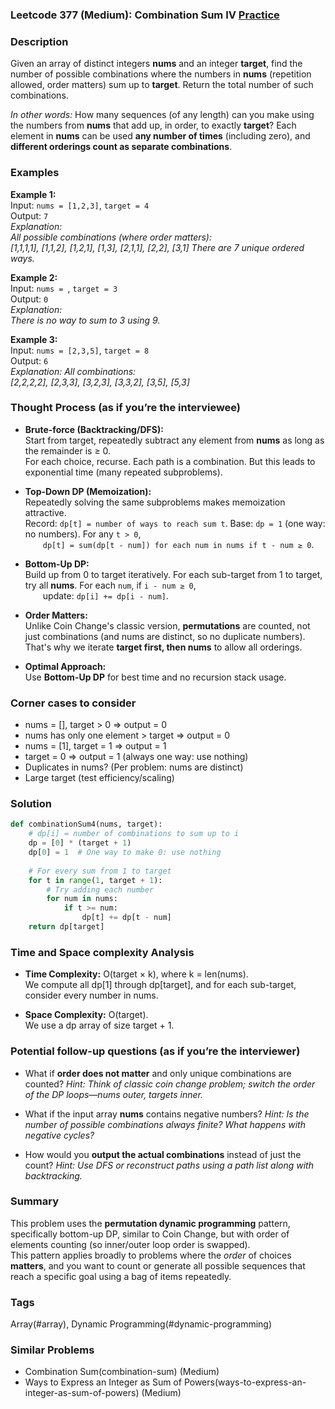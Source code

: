 ### Leetcode 377 (Medium): Combination Sum IV [Practice](https://leetcode.com/problems/combination-sum-iv)

### Description  
Given an array of distinct integers **nums** and an integer **target**, find the number of possible combinations where the numbers in **nums** (repetition allowed, order matters) sum up to **target**. Return the total number of such combinations.

*In other words:*
How many sequences (of any length) can you make using the numbers from **nums** that add up, in order, to exactly **target**? Each element in **nums** can be used **any number of times** (including zero), and **different orderings count as separate combinations**.

### Examples  

**Example 1:**  
Input: `nums = [1,2,3]`, `target = 4`  
Output: `7`  
*Explanation:  
All possible combinations (where order matters):  
[1,1,1,1], [1,1,2], [1,2,1], [1,3], [2,1,1], [2,2], [3,1]
There are 7 unique ordered ways.*

**Example 2:**  
Input: `nums = `, `target = 3`  
Output: `0`  
*Explanation:  
There is no way to sum to 3 using 9.*

**Example 3:**  
Input: `nums = [2,3,5]`, `target = 8`  
Output: `6`  
*Explanation:
All combinations:  
[2,2,2,2], [2,3,3], [3,2,3], [3,3,2], [3,5], [5,3]*

### Thought Process (as if you’re the interviewee)  
- **Brute-force (Backtracking/DFS):**  
  Start from target, repeatedly subtract any element from **nums** as long as the remainder is ≥ 0.  
  For each choice, recurse. Each path is a combination.
  But this leads to exponential time (many repeated subproblems).

- **Top-Down DP (Memoization):**  
  Repeatedly solving the same subproblems makes memoization attractive.  
  Record: `dp[t] = number of ways to reach sum t`.
  Base: `dp = 1` (one way: no numbers).
  For any `t > 0`,  
    `dp[t] = sum(dp[t - num]) for each num in nums if t - num ≥ 0`.

- **Bottom-Up DP:**  
  Build up from 0 to target iteratively.
  For each sub-target from 1 to target, try all **nums**.
  For each `num`, if `i - num ≥ 0`,  
    update: `dp[i] += dp[i - num]`.

- **Order Matters:**  
  Unlike Coin Change's classic version, **permutations** are counted, not just combinations (and nums are distinct, so no duplicate numbers).  
  That's why we iterate **target first, then nums** to allow all orderings.

- **Optimal Approach:**  
  Use **Bottom-Up DP** for best time and no recursion stack usage.

### Corner cases to consider  
- nums = [], target > 0 ⇒ output = 0  
- nums has only one element > target ⇒ output = 0  
- nums = [1], target = 1 ⇒ output = 1  
- target = 0 ⇒ output = 1 (always one way: use nothing)  
- Duplicates in nums? (Per problem: nums are distinct)  
- Large target (test efficiency/scaling)

### Solution

```python
def combinationSum4(nums, target):
    # dp[i] = number of combinations to sum up to i
    dp = [0] * (target + 1)
    dp[0] = 1  # One way to make 0: use nothing
    
    # For every sum from 1 to target
    for t in range(1, target + 1):
        # Try adding each number
        for num in nums:
            if t >= num:
                dp[t] += dp[t - num]
    return dp[target]
```

### Time and Space complexity Analysis  

- **Time Complexity:** O(target × k), where k = len(nums).  
  We compute all dp[1] through dp[target], and for each sub-target, consider every number in nums.
  
- **Space Complexity:** O(target).  
  We use a dp array of size target + 1.

### Potential follow-up questions (as if you’re the interviewer)  

- What if **order does not matter** and only unique combinations are counted?
  *Hint: Think of classic coin change problem; switch the order of the DP loops—nums outer, targets inner.*

- What if the input array **nums** contains negative numbers?
  *Hint: Is the number of possible combinations always finite? What happens with negative cycles?*

- How would you **output the actual combinations** instead of just the count?
  *Hint: Use DFS or reconstruct paths using a path list along with backtracking.*

### Summary

This problem uses the **permutation dynamic programming** pattern, specifically bottom-up DP, similar to Coin Change, but with order of elements counting (so inner/outer loop order is swapped).  
This pattern applies broadly to problems where the *order* of choices **matters**, and you want to count or generate all possible sequences that reach a specific goal using a bag of items repeatedly.

### Tags
Array(#array), Dynamic Programming(#dynamic-programming)

### Similar Problems
- Combination Sum(combination-sum) (Medium)
- Ways to Express an Integer as Sum of Powers(ways-to-express-an-integer-as-sum-of-powers) (Medium)